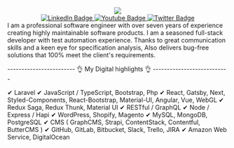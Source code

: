 <div id="header" align="center">
  <img src="https://media.giphy.com/media/M9gbBd9nbDrOTu1Mqx/giphy.gif">
 </div>
 <div id="badges" align="center">
  <a href="https://www.linkedin.com/in/chao-wang-45197a1a4">
    <img src="https://img.shields.io/badge/LinkedIn-blue?style=for-the-badge&logo=linkedin&logoColor=white" alt="LinkedIn Badge"/>
  </a>
  <a href="your-youtube-URL">
    <img src="https://img.shields.io/badge/YouTube-red?style=for-the-badge&logo=youtube&logoColor=white" alt="Youtube Badge"/>
  </a>
  <a href="your-twitter-URL">
    <img src="https://img.shields.io/badge/Twitter-blue?style=for-the-badge&logo=twitter&logoColor=white" alt="Twitter Badge"/>
  </a>
</div>
I am a professional software engineer with over seven years of experience creating highly maintainable software products. I am a seasoned full-stack developer with test automation experience. Thanks to great communication skills and a keen eye for specification analysis, Also delivers bug-free solutions that 100% meet the client's requirements. 


 
------------------------   👌 My Digital highlights 👌  ---------------------------

✔ Laravel
✔ JavaScript / TypeScript, Bootstrap, Php
✔ React, Gatsby, Next, Styled-Components, React-Bootstrap, Material-UI, Angular, Vue, WebGL
✔ Redux Saga, Redux Thunk, Material UI
✔ RESTful / GraphQL
✔ Node / Express / Hapi
✔ WordPress, Shopify, Magento
✔ MySQL, MongoDB, PostgreSQL
✔ CMS ( GraphCMS, Strapi, ContentStack, Contentful, ButterCMS )
✔ GitHub, GitLab, Bitbucket, Slack, Trello, JIRA
✔ Amazon Web Service, DigitalOcean

